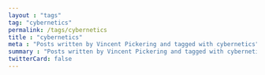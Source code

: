 ```yaml
---
layout : "tags"
tag: "cybernetics"
permalink: /tags/cybernetics
title : "cybernetics"
meta : "Posts written by Vincent Pickering and tagged with cybernetics"
summary : "Posts written by Vincent Pickering and tagged with cybernetics"
twitterCard: false
---
```

